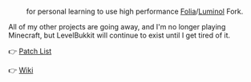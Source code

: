 <div align=center>
    <img src="public/LevelBukkit.png" alt="">
    <br /><br />
    <img src="https://img.shields.io/github/commit-activity/w/LevelTranic/LevelBukkit?style=flat-square" alt="">
    <img src="https://img.shields.io/github/downloads/LevelTranic/LevelBukkit/total?style=flat-square" alt="">
    <a href="https://github.com/LevelTranic/LevelBukkit/releases"><img src="https://img.shields.io/github/release-date/LevelTranic/LevelBukkit?style=flat-square" alt=""></a>
    <a href="https://github.com/LevelTranic/LevelBukkit/releases"><img src="https://img.shields.io/github/v/release/LevelTranic/LevelBukkit?style=flat-square" alt=""></a>
    <br /><br />
    <p>for personal learning to use high performance <a href="https://github.com/PaperMC/Folia">Folia</a>/<a href="https://github.com/LuminolMC/Luminol/blob/ver/1.20.6/README_EN.md">Luminol</a> Fork.</p>
</div>


All of my other projects are going away, and I'm no longer playing Minecraft, but LevelBukkit will continue to exist until I get tired of it.

👉 [Patch List](PATCH-LIST.md)


👉 [Wiki](https://github.com/LevelTranic/LevelBukkit/wiki)
